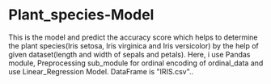 # Plant_species-Model
This is the model and predict the accuracy score which helps to determine the plant species(Iris setosa, Iris virginica and Iris versicolor) by the help of given dataset(length and width of sepals and petals).
Here, i use Pandas module, Preprocessing sub_module for ordinal encoding of ordinal_data and use Linear_Regression Model. 
DataFrame is "IRIS.csv"..
